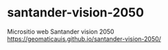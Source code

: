 # santander-vision-2050
Micrositio web Santander vision 2050
https://geomaticauis.github.io/santander-vision-2050/
